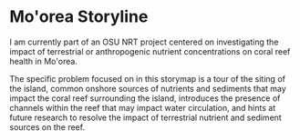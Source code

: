 # Mo'orea Storyline

I am currently part of an OSU NRT project centered on investigating the impact of terrestrial or anthropogenic nutrient concentrations on coral reef health in Mo'orea.

The specific problem focused on in this storymap is a tour of the siting of the island, common onshore sources of nutrients and sediments that may impact the coral reef surrounding the island, introduces the presence of channels within the reef that may impact water circulation, and hints at future research to resolve the impact of terrestrial nutrient and sediment sources on the reef.
